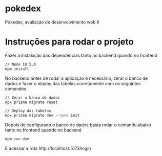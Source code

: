 # pokedex
Pokedex, avaliação de desenvolvimento web II

# Instruções para rodar o projeto
Fazer a instalação das dependências tanto no backend quando no frontend

```cmd
// Node 18.5.0
npm install
```

No backend antes de rodar a aplicação é necessário, zerar o banco de dados e fazer o _deploy_ das tabelas corretamente com os seguintes comandos
```cmd
// Zerar o banco de dados
npx prisma migrate reset 

// Deploy das tabelas
npx prisma migrate dev --name init

```

Depois de configurado o banco de dados basta rodar o comando abaixo tanto no frontend quando no backend
```cmd
npm run dev

```

E acessar a rota http://localhost:5173/login
